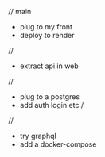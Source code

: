 // main

- plug to my front
- deploy to render

//

- extract api in web

//

- plug to a postgres
- add auth login etc./

//

- try graphql
- add a docker-compose